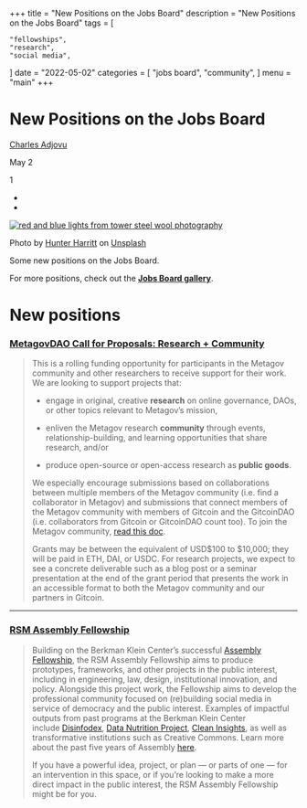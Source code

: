 +++
title = "New Positions on the Jobs Board"
description = "New Positions on the Jobs Board"
tags = [
   
    "fellowships",
    "research",
    "social media",
]
date = "2022-05-02"
categories = [
    "jobs board",
    "community",
]
menu = "main"
+++

# New Positions on the Jobs Board

[Charles Adjovu](https://substack.com/profile/6824522-charles-adjovu)

May 2

1

[](https://ledgerback.substack.com/p/new-positions-on-the-jobs-board/comments)

-   [](https://ledgerback.substack.com/publish/post/52314510)
-   

[![red and blue lights from tower steel wool photography](https://images.unsplash.com/photo-1501526029524-a8ea952b15be?crop=entropy&cs=tinysrgb&fit=max&fm=jpg&ixid=MnwzMDAzMzh8MHwxfHNlYXJjaHw0N3x8Z292ZXJuYW5jZXxlbnwwfHx8fDE2NTE1MzE0ODk&ixlib=rb-1.2.1&q=80&w=1080 "red and blue lights from tower steel wool photography")](https://images.unsplash.com/photo-1501526029524-a8ea952b15be?crop=entropy&cs=tinysrgb&fit=max&fm=jpg&ixid=MnwzMDAzMzh8MHwxfHNlYXJjaHw0N3x8Z292ZXJuYW5jZXxlbnwwfHx8fDE2NTE1MzE0ODk&ixlib=rb-1.2.1&q=80&w=1080)

Photo by [Hunter Harritt](https://unsplash.com/@hharritt) on [Unsplash](https://unsplash.com/)

Some new positions on the Jobs Board.

For more positions, check out the **[Jobs Board gallery](https://airtable.com/shrnluvm1Q2zkTw0h)**.

# New positions

### [MetagovDAO Call for Proposals: Research + Community](https://metagov.org/metagovdao-call-for-proposals-research-community/)

> This is a rolling funding opportunity for participants in the Metagov community and other researchers to receive support for their work. We are looking to support projects that:
> 
> -   engage in original, creative **research** on online governance, DAOs, or other topics relevant to Metagov’s mission,
>     
> -   enliven the Metagov research **community** through events, relationship-building, and learning opportunities that share research, and/or
>     
> -   produce open-source or open-access research as **public goods**.
>     
> 
> We especially encourage submissions based on collaborations between multiple members of the Metagov community (i.e. find a collaborator in Metagov) and submissions that connect members of the Metagov community with members of Gitcoin and the GitcoinDAO (i.e. collaborators from Gitcoin or GitcoinDAO count too). To join the Metagov community, [read this doc](https://docs.google.com/document/d/e/2PACX-1vTqTS_6RUZMqh4qlL7WuVyrfMpLM-R6X3M9P2dxyK-fjbyio9J2yiVGPOW3jksjVYbb9a24HJyhJ3qB/pub).
> 
> Grants may be between the equivalent of USD$100 to $10,000; they will be paid in ETH, DAI, or USDC. For research projects, we expect to see a concrete deliverable such as a blog post or a seminar presentation at the end of the grant period that presents the work in an accessible format to both the Metagov community and our partners in Gitcoin.

---

### [RSM Assembly Fellowship](https://rebootingsocialmedia.org/programs-projects/fellowship/)

> Building on the Berkman Klein Center’s successful [Assembly Fellowship](https://www.berkmankleinassembly.org/fellowship-2021about), the RSM Assembly Fellowship aims to produce prototypes, frameworks, and other projects in the public interest, including in engineering, law, design, institutional innovation, and policy. Alongside this project work, the Fellowship aims to develop the professional community focused on (re)building social media in service of democracy and the public interest. Examples of impactful outputs from past programs at the Berkman Klein Center include [Disinfodex](https://disinfodex.org/), [Data Nutrition Project](https://datanutrition.org/), [Clean Insights](https://cleaninsights.org/), as well as transformative institutions such as Creative Commons. Learn more about the past five years of Assembly [here](https://medium.com/berkman-klein-center/five-years-of-assembly-e52809c41749).
> 
> If you have a powerful idea, project, or plan — or parts of one — for an intervention in this space, or if you’re looking to make a more direct impact in the public interest, the RSM Assembly Fellowship might be for you.
